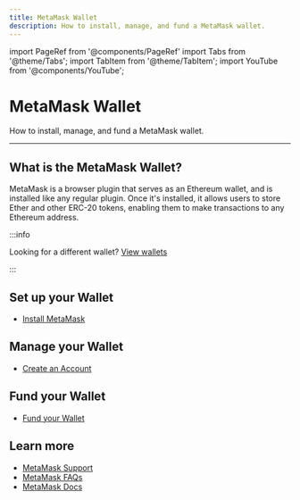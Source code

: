 ```yaml
---
title: MetaMask Wallet
description: How to install, manage, and fund a MetaMask wallet.
---
```


import PageRef from '@components/PageRef'
import Tabs from '@theme/Tabs';
import TabItem from '@theme/TabItem';
import YouTube from '@components/YouTube';

# MetaMask Wallet

How to install, manage, and fund a MetaMask wallet.

---

## What is the MetaMask Wallet?

MetaMask is a browser plugin that serves as an Ethereum wallet, and is installed like any regular plugin. Once it's installed, it allows users to store Ether and other ERC-20 tokens, enabling them to make transactions to any Ethereum address.

<YouTube videoId="YVgfHZMFFFQ"/>

:::info

Looking for a different wallet? [View wallets](overview)

:::

## Set up your Wallet

- [Install MetaMask](https://metamask.io/)

## Manage your Wallet

- [Create an Account](https://metamask.zendesk.com/hc/en-us/articles/360015289452-How-to-Create-an-Additional-Account-in-your-MetaMask-Wallet)

## Fund your Wallet

- [Fund your Wallet](fund-your-wallet)

## Learn more

- [MetaMask Support](https://metamask.zendesk.com/hc/en-us)
- [MetaMask FAQs](https://metamask.io/faqs.html)
- [MetaMask Docs](https://docs.metamask.io/guide/)
